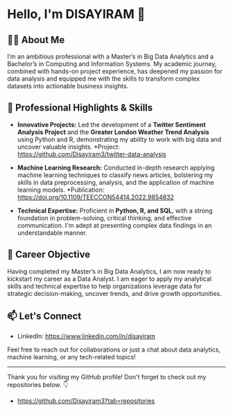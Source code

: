 # Hello, I'm DISAYIRAM 👋

## 👨‍💻 About Me

I’m an ambitious professional with a Master’s in Big Data Analytics and a Bachelor’s in Computing and Information Systems. My academic journey, combined with hands-on project experience, has deepened my passion for data analysis and equipped me with the skills to transform complex datasets into actionable business insights.
## 🌟 Professional Highlights & Skills

- **Innovative Projects:** Led the development of a **Twitter Sentiment Analysis Project** and the **Greater London Weather Trend Analysis** using Python and R, demonstrating my ability to work with big data and uncover valuable insights. *Project: https://github.com/Disayiram3/twitter-data-analysis

- **Machine Learning Research:** Conducted in-depth research applying machine learning techniques to classify news articles, bolstering my skills in data preprocessing, analysis, and the application of machine learning models. *Publication: https://doi.org/10.1109/TEECCON54414.2022.9854832

- **Technical Expertise:** Proficient in **Python, R, and SQL**, with a strong foundation in problem-solving, critical thinking, and effective communication. I'm adept at presenting complex data findings in an understandable manner.

## 🚀 Career Objective

Having completed my Master’s in Big Data Analytics, I am now ready to kickstart my career as a Data Analyst. I am eager to apply my analytical skills and technical expertise to help organizations leverage data for strategic decision-making, uncover trends, and drive growth opportunities.

## 📫 Let's Connect

- LinkedIn: https://www.linkedin.com/in/disayiram

Feel free to reach out for collaborations or just a chat about data analytics, machine learning, or any tech-related topics!

---

Thank you for visiting my GitHub profile! Don't forget to check out my repositories below. 👇
- https://github.com/Disayiram3?tab=repositories
